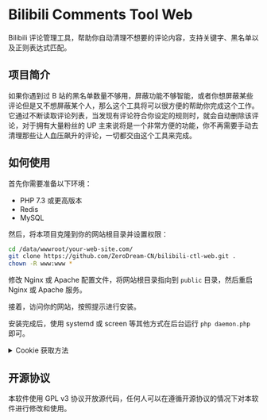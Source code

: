 # Bilibili Comments Tool Web
Bilibili 评论管理工具，帮助你自动清理不想要的评论内容，支持关键字、黑名单以及正则表达式匹配。

## 项目简介
如果你遇到过 B 站的黑名单数量不够用，屏蔽功能不够智能，或者你想屏蔽某些评论但是又不想屏蔽某个人，那么这个工具将可以很方便的帮助你完成这个工作。它通过不断读取评论列表，当发现有评论符合你设定的规则时，就会自动删除该评论，对于拥有大量粉丝的 UP 主来说将是一个非常方便的功能，你不再需要手动去清理那些让人血压飙升的评论，一切都交由这个工具来完成。

## 如何使用
首先你需要准备以下环境：

* PHP 7.3 或更高版本
* Redis
* MySQL

然后，将本项目克隆到你的网站根目录并设置权限：

```bash
cd /data/wwwroot/your-web-site.com/
git clone https://github.com/ZeroDream-CN/bilibili-ctl-web.git .
chown -R www:www *
```

修改 Nginx 或 Apache 配置文件，将网站根目录指向到 `public` 目录，然后重启 Nginx 或 Apache 服务。

接着，访问你的网站，按照提示进行安装。

安装完成后，使用 systemd 或 screen 等其他方式在后台运行 `php daemon.php` 即可。

<details>
    <summary>Cookie 获取方法</summary>
    <hr>
  
第一次启动软件会提示你输入 cookie，这里推荐使用 Chrome 谷歌浏览器或者其他 Chromium 系浏览器。

打开 [Bilibili 创作中心](https://member.bilibili.com/platform/comment/article)，打开之后按下 F12 打开浏览器控制台，然后转到 “网络” 或者 “Network”，接着刷新一下网页。

![image](https://user-images.githubusercontent.com/34357771/137756642-19f9a28e-0e5c-4820-9327-b6577e128d51.png)

然后点击第一个请求 article，此时右侧会出现请求的详细信息，找到 “请求标头” 或者 “Request Header”，将 “cookie:” 后面的内容复制（也就是截图中红框的部分）

![image](https://user-images.githubusercontent.com/34357771/137757549-273a9b9b-8859-4581-a34f-b8372e9f859a.png)

复制完之后返回到软件，按下右键粘贴即可。

</details>

## 开源协议
本软件使用 GPL v3 协议开放源代码，任何人可以在遵循开源协议的情况下对本软件进行修改和使用。
